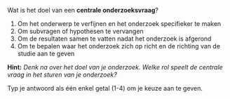 Wat is het doel van een **centrale onderzoeksvraag**?

1. Om het onderwerp te verfijnen en het onderzoek specifieker te maken
2. Om subvragen of hypothesen te vervangen
3. Om de resultaten samen te vatten nadat het onderzoek is afgerond
4. Om te bepalen waar het onderzoek zich op richt en de richting van de studie aan te geven

**Hint:** *Denk na over het doel van je onderzoek. Welke rol speelt de centrale vraag in het sturen van je onderzoek?*

Typ je antwoord als één enkel getal (1-4) om je keuze aan te geven.